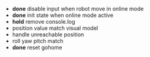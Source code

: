 - **done** disable input when robot move in online mode
- **done** init state when online mode active
- **hold** remove console.log
- position value match visual model
- handle unreachable position
- roll yaw pitch match
- **done** reset gohome